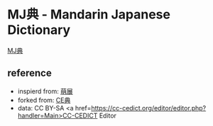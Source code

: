 # MJ典 - Mandarin Japanese Dictionary

[MJ典](https://code4fukui.github.io/MJdic/)

## reference

- inspierd from: <a href=https://www.moedict.tw/>萌展</a>
- forked from: <a href=https://github.com/code4fukui/CEdic>CE典</a>
- data: CC BY-SA <a href=https://cc-cedict.org/editor/editor.php?handler=Main>CC-CEDICT Editor</a>
